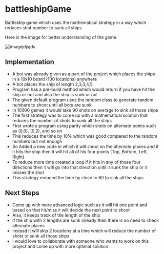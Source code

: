 # battleshipGame
Battleship game which uses the mathematical strategy in a way which reduces shot number to sunk all ships

Here is the image for better understanding of the game:

![imagejdjsjds](https://user-images.githubusercontent.com/70450861/161148009-51a11122-7393-4e25-be86-65e375e3f459.png)


## Implementation
- A bot was already given as a part of the project which places the ships in a 10x10 board (100 locations) anywhere
- A bot places the ship of length 2,3,3,4,5 
- Program has a pre-build method which would return if you have hit the ship or not and also the ship is sunk or not
- The given default program uses the random class to generate random numbers to shoot until all bots are sunk
- In 10000 games it would take 90 shots on average to sink all those ships
- The first strategy was to come up with a mathematical solution that reduces the number of shots to sunk all the ships
- First wrote a program using parity which shots on alternate points such as (0,0), (0,2), and so on
- This reduces the time by 10% which was good compared to the random numbers but not enough
- So Added a new code in which it will shoot on the alternate places and if it hits the ship then it will hit all of his four points (Top, Bottom, Left, Right)
- To reduce more time created a loop if it hits in any of those four directions then it will go into that direction until it sunk the ship or it misses the shot
- This strategy reduced the time by close to 60 to sink all the ships

## Next Steps
- Come up with more advanced logic such as it will hit one point and based on that hit/miss it will decide the next point to shoot
- Also, it keeps track of the length of the ship
- if the ship with 2 lengths are sunk already then there is no need to check alternate places
- Instead it will skip 2 locations at a time which will reduce the number of shots to sunk all those ships
- I would love to collaborate with someone who wants to work on this project and come up with more optimal solution
